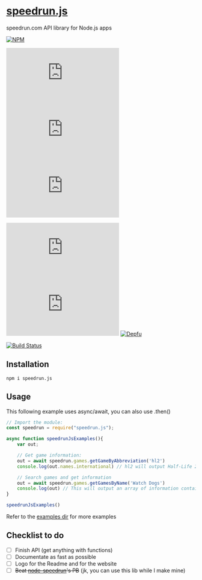 # [speedrun.js](https://speedrun.js.org)

speedrun.com API library for Node.js apps

[![NPM](https://nodei.co/npm/speedrun.js.png?downloads=true&stars=true)](https://npmjs.org/speedrun.js)

[![GitHub issues](https://img.shields.io/github/issues/GreepTheSheep/speedrun.js?color=orange&logo=github)](https://github.com/GreepTheSheep/speedrun.js/issues) [![GitHub forks](https://img.shields.io/github/forks/GreepTheSheep/speedrun.js?logo=github)](https://github.com/GreepTheSheep/speedrun.js/network) [![GitHub stars](https://img.shields.io/github/stars/GreepTheSheep/speedrun.js?logo=github)](https://github.com/GreepTheSheep/speedrun.js/stargazers)

![GitHub package.json version](https://img.shields.io/github/package-json/v/GreepTheSheep/speedrun.js?logo=npm) ![npm](https://img.shields.io/npm/dm/speedrun.js?logo=npm) [![Depfu](https://badges.depfu.com/badges/8fee0e78566b9755ff29b80e1429a1b6/overview.svg)](https://depfu.com/github/GreepTheSheep/speedrun.js?project_id=17774)

[![Build Status](https://travis-ci.com/GreepTheSheep/speedrun.js.svg?branch=main)](https://travis-ci.com/GreepTheSheep/speedrun.js)

## Installation

```text
npm i speedrun.js
```

## Usage

This following example uses async/await, you can also use .then\(\)

```javascript
// Import the module:
const speedrun = require("speedrun.js");

async function speedrunJsExamples(){
    var out;

    // Get game information:
    out = await speedrun.games.getGameByAbbreviation('hl2')
    console.log(out.names.international) // hl2 will output Half-Life 2

    // Search games and get information
    out = await speedrun.games.getGamesByName('Watch Dogs')
    console.log(out) // This will output an array of information containing Watch Dogs in the name
}

speedrunJsExamples()
```

Refer to the [examples dir](https://github.com/GreepTheSheep/speedrun.js/tree/main/examples) for more examples

## Checklist to do
- [ ] Finish API (get anything with functions)
- [ ] Documentate as fast as possible
- [ ] Logo for the Readme and for the website
- [ ] ~~Beat [node-speedrun](https://github.com/SwitchbladeBot/node-speedrun)'s PB~~ (jk, you can use this lib while I make mine)
